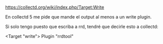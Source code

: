 https://collectd.org/wiki/index.php/Target:Write

En collectd 5 me pide que mande el output al menos a un write plugin.

Si solo tengo puesto que escriba a rrd, tendré que decirle esto a collectd:

<Target "write">
  Plugin "rrdtool"
</Target>

